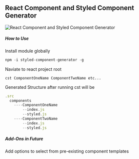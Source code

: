 ## React Component and Styled Component Generator

![React Component and Styled Component Generator](http://recordit.co/PCrNclkiPA)

##### How to Use

Install module globally

```javascript
npm -i styled-component-generator -g
```

Naviate to react project root

```javacsript
cst ComponentOneName ComponentTwoName etc...
```

Generated Structure after running cst will be
```javascript
.src
  components
    ----ComponentOneName
        --index.js
        --styled.js
    ----ComponentTwoName
        --index.js
        --styled.js
```

##### Add-Ons in Future
Add options to select from pre-existing component templates

